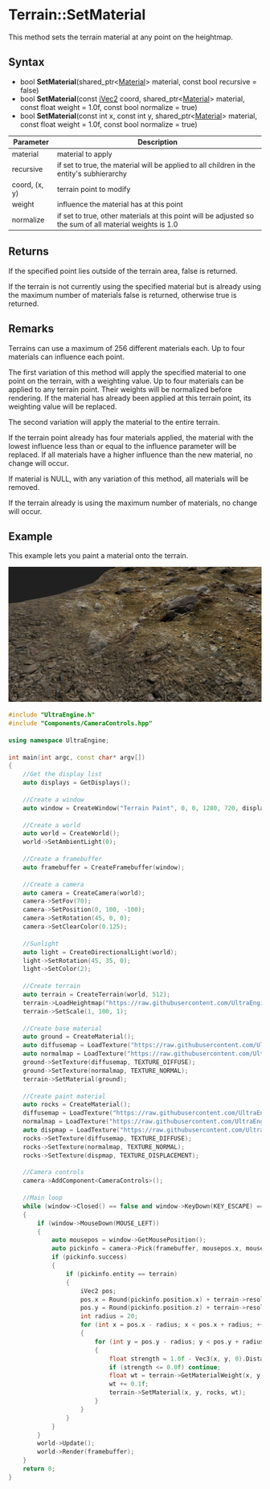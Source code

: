 # Terrain::SetMaterial

This method sets the terrain material at any point on the heightmap. 

## Syntax
- bool **SetMaterial**(shared_ptr<[Material](Material.md)\> material, const bool recursive = false)
- bool **SetMaterial**(const [iVec2](iVec2.md) coord, shared_ptr<[Material](Material.md)\> material, const float weight = 1.0f, const bool normalize = true)
- bool **SetMaterial**(const int x, const int y, shared_ptr<[Material](Material.md)\> material, const float weight = 1.0f, const bool normalize = true)

| Parameter | Description |
|---|---|
| material | material to apply |
| recursive | if set to true, the material will be applied to all children in the entity's subhierarchy |
| coord, (x, y) | terrain point to modify |
| weight | influence the material has at this point |
| normalize | if set to true, other materials at this point will be adjusted so the sum of all material weights is 1.0 |

## Returns

If the specified point lies outside of the terrain area, false is returned.

If the terrain is not currently using the specified material but is already using the maximum number of materials false is returned, otherwise true is returned.

## Remarks

Terrains can use a maximum of 256 different materials each. Up to four materials can influence each point.

The first variation of this method will apply the specified material to one point on the terrain, with a weighting value. Up to four materials can be applied to any terrain point. Their weights will be normalized before rendering. If the material has already been applied at this terrain point, its weighting value will be replaced.

The second variation will apply the material to the entire terrain.

If the terrain point already has four materials applied, the material with the lowest influence less than or equal to the influence parameter will be replaced. If all materials have a higher influence than the new material, no change will occur.

If material is NULL, with any variation of this method, all materials will be removed.

If the terrain already is using the maximum number of materials, no change will occur.

## Example

This example lets you paint a material onto the terrain.

![](https://raw.githubusercontent.com/Leadwerks/Documentation/master/Images/terrain_setmaterial.jpg)

```c++
#include "UltraEngine.h"
#include "Components/CameraControls.hpp"

using namespace UltraEngine;

int main(int argc, const char* argv[])
{
    //Get the display list
    auto displays = GetDisplays();

    //Create a window
    auto window = CreateWindow("Terrain Paint", 0, 0, 1280, 720, displays[0], WINDOW_CENTER | WINDOW_TITLEBAR);

    //Create a world
    auto world = CreateWorld();
    world->SetAmbientLight(0);

    //Create a framebuffer
    auto framebuffer = CreateFramebuffer(window);

    //Create a camera
    auto camera = CreateCamera(world);
    camera->SetFov(70);
    camera->SetPosition(0, 100, -100);
    camera->SetRotation(45, 0, 0);
    camera->SetClearColor(0.125);

    //Sunlight
    auto light = CreateDirectionalLight(world);
    light->SetRotation(45, 35, 0);
    light->SetColor(2);

    //Create terrain
    auto terrain = CreateTerrain(world, 512);
    terrain->LoadHeightmap("https://raw.githubusercontent.com/UltraEngine/Documentation/master/Assets/Terrain/512.r16");
    terrain->SetScale(1, 100, 1);

    //Create base material
    auto ground = CreateMaterial();
    auto diffusemap = LoadTexture("https://raw.githubusercontent.com/UltraEngine/Documentation/master/Assets/Materials/Ground/river_small_rocks_diff_4k.dds");
    auto normalmap = LoadTexture("https://raw.githubusercontent.com/UltraEngine/Documentation/master/Assets/Materials/Ground/river_small_rocks_nor_gl_4k.dds");
    ground->SetTexture(diffusemap, TEXTURE_DIFFUSE);
    ground->SetTexture(normalmap, TEXTURE_NORMAL);
    terrain->SetMaterial(ground);

    //Create paint material
    auto rocks = CreateMaterial();
    diffusemap = LoadTexture("https://raw.githubusercontent.com/UltraEngine/Documentation/master/Assets/Materials/Ground/Rocks_Dirt_Ground_2k.dds");
    normalmap = LoadTexture("https://raw.githubusercontent.com/UltraEngine/Documentation/master/Assets/Materials/Ground/Rocks_Dirt_Ground_2k_dot3.dds");
    auto dispmap = LoadTexture("https://raw.githubusercontent.com/UltraEngine/Documentation/master/Assets/Materials/Ground/Rocks_Dirt_Ground_2k_disp.dds");
    rocks->SetTexture(diffusemap, TEXTURE_DIFFUSE);
    rocks->SetTexture(normalmap, TEXTURE_NORMAL);
    rocks->SetTexture(dispmap, TEXTURE_DISPLACEMENT);

    //Camera controls
    camera->AddComponent<CameraControls>();

    //Main loop
    while (window->Closed() == false and window->KeyDown(KEY_ESCAPE) == false)
    {
        if (window->MouseDown(MOUSE_LEFT))
        {
            auto mousepos = window->GetMousePosition();
            auto pickinfo = camera->Pick(framebuffer, mousepos.x, mousepos.y);
            if (pickinfo.success)
            {
                if (pickinfo.entity == terrain)
                {
                    iVec2 pos;
                    pos.x = Round(pickinfo.position.x) + terrain->resolution.x / 2;
                    pos.y = Round(pickinfo.position.z) + terrain->resolution.y / 2;
                    int radius = 20;
                    for (int x = pos.x - radius; x < pos.x + radius; ++x)
                    {
                        for (int y = pos.y - radius; y < pos.y + radius; ++y)
                        {
                            float strength = 1.0f - Vec3(x, y, 0).DistanceToPoint(Vec3(pos.x, pos.y, 0)) / float(radius);
                            if (strength <= 0.0f) continue;
                            float wt = terrain->GetMaterialWeight(x, y, rocks);
                            wt += 0.1f;
                            terrain->SetMaterial(x, y, rocks, wt);
                        }
                    }
                }
            }
        }
        world->Update();
        world->Render(framebuffer);
    }
    return 0;
}
```
